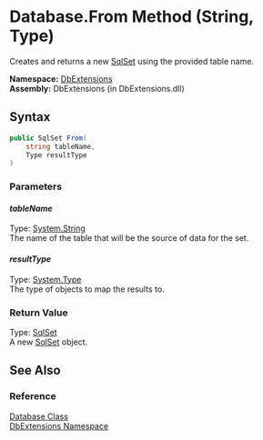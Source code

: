 Database.From Method (String, Type)
===================================
Creates and returns a new [SqlSet][1] using the provided table name.

**Namespace:** [DbExtensions][2]  
**Assembly:** DbExtensions (in DbExtensions.dll)

Syntax
------

```csharp
public SqlSet From(
	string tableName,
	Type resultType
)
```

### Parameters

#### *tableName*
Type: [System.String][3]  
The name of the table that will be the source of data for the set.

#### *resultType*
Type: [System.Type][4]  
The type of objects to map the results to.

### Return Value
Type: [SqlSet][1]  
A new [SqlSet][1] object.

See Also
--------

### Reference
[Database Class][5]  
[DbExtensions Namespace][2]  

[1]: ../SqlSet/README.md
[2]: ../README.md
[3]: http://msdn.microsoft.com/en-us/library/s1wwdcbf
[4]: http://msdn.microsoft.com/en-us/library/42892f65
[5]: README.md